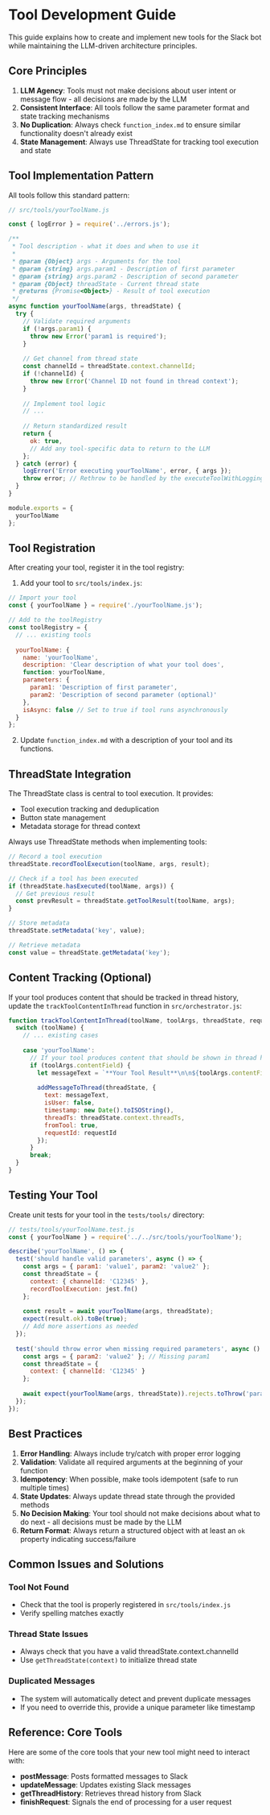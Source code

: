 # Tool Development Guide

This guide explains how to create and implement new tools for the Slack bot while maintaining the LLM-driven architecture principles.

## Core Principles

1. **LLM Agency**: Tools must not make decisions about user intent or message flow - all decisions are made by the LLM
2. **Consistent Interface**: All tools follow the same parameter format and state tracking mechanisms
3. **No Duplication**: Always check `function_index.md` to ensure similar functionality doesn't already exist
4. **State Management**: Always use ThreadState for tracking tool execution and state

## Tool Implementation Pattern

All tools follow this standard pattern:

```javascript
// src/tools/yourToolName.js

const { logError } = require('../errors.js');

/**
 * Tool description - what it does and when to use it
 * 
 * @param {Object} args - Arguments for the tool
 * @param {string} args.param1 - Description of first parameter
 * @param {string} args.param2 - Description of second parameter
 * @param {Object} threadState - Current thread state
 * @returns {Promise<Object>} - Result of tool execution
 */
async function yourToolName(args, threadState) {
  try {
    // Validate required arguments
    if (!args.param1) {
      throw new Error('param1 is required');
    }
    
    // Get channel from thread state
    const channelId = threadState.context.channelId;
    if (!channelId) {
      throw new Error('Channel ID not found in thread context');
    }
    
    // Implement tool logic
    // ...
    
    // Return standardized result
    return {
      ok: true,
      // Add any tool-specific data to return to the LLM
    };
  } catch (error) {
    logError('Error executing yourToolName', error, { args });
    throw error; // Rethrow to be handled by the executeToolWithLogging wrapper
  }
}

module.exports = {
  yourToolName
};
```

## Tool Registration

After creating your tool, register it in the tool registry:

1. Add your tool to `src/tools/index.js`:

```javascript
// Import your tool
const { yourToolName } = require('./yourToolName.js');

// Add to the toolRegistry
const toolRegistry = {
  // ... existing tools
  
  yourToolName: {
    name: 'yourToolName',
    description: 'Clear description of what your tool does',
    function: yourToolName,
    parameters: {
      param1: 'Description of first parameter',
      param2: 'Description of second parameter (optional)'
    },
    isAsync: false // Set to true if tool runs asynchronously
  }
};
```

2. Update `function_index.md` with a description of your tool and its functions.

## ThreadState Integration

The ThreadState class is central to tool execution. It provides:

- Tool execution tracking and deduplication
- Button state management 
- Metadata storage for thread context

Always use ThreadState methods when implementing tools:

```javascript
// Record a tool execution
threadState.recordToolExecution(toolName, args, result);

// Check if a tool has been executed
if (threadState.hasExecuted(toolName, args)) {
  // Get previous result
  const prevResult = threadState.getToolResult(toolName, args);
}

// Store metadata
threadState.setMetadata('key', value);

// Retrieve metadata
const value = threadState.getMetadata('key');
```

## Content Tracking (Optional)

If your tool produces content that should be tracked in thread history, update the `trackToolContentInThread` function in `src/orchestrator.js`:

```javascript
function trackToolContentInThread(toolName, toolArgs, threadState, requestId) {
  switch (toolName) {
    // ... existing cases
    
    case 'yourToolName':
      // If your tool produces content that should be shown in thread history
      if (toolArgs.contentField) {
        let messageText = `**Your Tool Result**\n\n${toolArgs.contentField}`;
        
        addMessageToThread(threadState, {
          text: messageText,
          isUser: false,
          timestamp: new Date().toISOString(),
          threadTs: threadState.context.threadTs,
          fromTool: true,
          requestId: requestId
        });
      }
      break;
  }
}
```

## Testing Your Tool

Create unit tests for your tool in the `tests/tools/` directory:

```javascript
// tests/tools/yourToolName.test.js
const { yourToolName } = require('../../src/tools/yourToolName');

describe('yourToolName', () => {
  test('should handle valid parameters', async () => {
    const args = { param1: 'value1', param2: 'value2' };
    const threadState = {
      context: { channelId: 'C12345' },
      recordToolExecution: jest.fn()
    };
    
    const result = await yourToolName(args, threadState);
    expect(result.ok).toBe(true);
    // Add more assertions as needed
  });
  
  test('should throw error when missing required parameters', async () => {
    const args = { param2: 'value2' }; // Missing param1
    const threadState = {
      context: { channelId: 'C12345' }
    };
    
    await expect(yourToolName(args, threadState)).rejects.toThrow('param1 is required');
  });
});
```

## Best Practices

1. **Error Handling**: Always include try/catch with proper error logging
2. **Validation**: Validate all required arguments at the beginning of your function
3. **Idempotency**: When possible, make tools idempotent (safe to run multiple times)
4. **State Updates**: Always update thread state through the provided methods
5. **No Decision Making**: Your tool should not make decisions about what to do next - all decisions must be made by the LLM
6. **Return Format**: Always return a structured object with at least an `ok` property indicating success/failure

## Common Issues and Solutions

### Tool Not Found
- Check that the tool is properly registered in `src/tools/index.js`
- Verify spelling matches exactly

### Thread State Issues
- Always check that you have a valid threadState.context.channelId
- Use `getThreadState(context)` to initialize thread state

### Duplicated Messages
- The system will automatically detect and prevent duplicate messages
- If you need to override this, provide a unique parameter like timestamp

## Reference: Core Tools

Here are some of the core tools that your new tool might need to interact with:

- **postMessage**: Posts formatted messages to Slack
- **updateMessage**: Updates existing Slack messages
- **getThreadHistory**: Retrieves thread history from Slack
- **finishRequest**: Signals the end of processing for a user request 